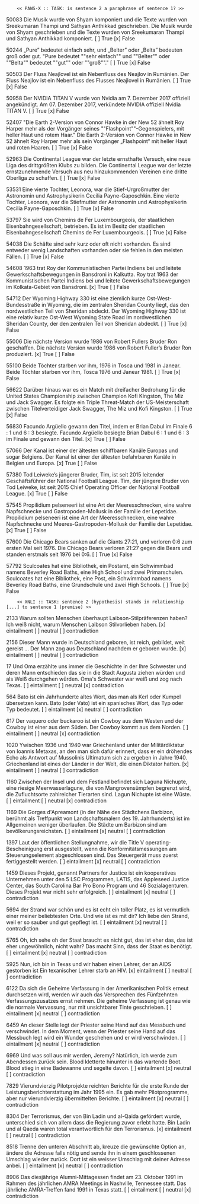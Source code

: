         << PAWS-X :: TASK: is sentence 2 a paraphrase of sentence 1? >>

50083	Die Musik wurde von Shyam komponiert und die Texte wurden von Sreekumaran Thampi und Sathyan Anthikkad geschrieben.
        Die Musik wurde von Shyam geschrieben und die Texte wurden von Sreekumaran Thampi und Sathyan Anthikkad komponiert.
        [ ] True
        [x] False

50244	„Pure” bedeutet einfach sehr, und „Belter” oder „Belta” bedeuten groß oder gut.
        "Pure bedeutet ""sehr einfach"" und ""Belter"" oder ""Belta"" bedeutet ""gut"" oder ""groß""."
        [ ] True
        [x] False

50503	Der Fluss Neajlovel ist ein Nebenfluss des Neajlov in Rumänien.
        Der Fluss Neajlov ist ein Nebenfluss des Flusses Neajlovel in Rumänien.
        [ ] True
        [x] False

50958	Der NVIDIA TITAN V wurde von Nvidia am 7. Dezember 2017 offiziell angekündigt.
        Am 07. Dezember 2017, verkündete NVIDIA offiziell Nvidia TITAN V.
        [ ] True
        [x] False

52407	"Die Earth 2-Version von Connor Hawke in der New 52 ähnelt Roy Harper mehr als der Vorgänger seines ""Flashpoint""-Gegenspielers, mit heller Haut und rotem Haar."
        Die Earth 2-Version von Connor Hawke in New 52 ähnelt Roy Harper mehr als sein Vorgänger „Flashpoint“ mit heller Haut und roten Haaren.
        [ ] True
        [x] False

52963	Die Continental League war der letzte ernsthafte Versuch, eine neue Liga des drittgrößten Klubs zu bilden.
        Die Continental League war der letzte ernstzunehmende Versuch aus neu hinzukommenden Vereinen eine dritte Oberliga zu schaffen.
        [ ] True
        [x] False

53531	Eine vierte Tochter, Leonora, war die Stief-Urgroßmutter der Astronomin und Astrophysikerin Cecilia Payne-Gaposchkin.
        Eine vierte Tochter, Leonora, war die Stiefmutter der Astronomin und Astrophysikerin Cecilia Payne-Gaposchkin.
        [ ] True
        [x] False

53797	Sie wird von Chemins de Fer Luxembourgeois, der staatlichen Eisenbahngesellschaft, betrieben.
        Es ist im Besitz der staatlichen Eisenbahngesellschaft Chemins de Fer Luxembourgeois.
        [ ] True
        [x] False

54038	Die Schäfte sind sehr kurz oder oft nicht vorhanden.
        Es sind entweder wenig Landschaften vorhanden oder sie fehlen in den meisten Fällen.
        [ ] True
        [x] False

54608	1963 trat Roy der Kommunistischen Partei Indiens bei und leitete Gewerkschaftsbewegungen in Bansdroni in Kalkutta.
        Roy trat 1963 der Kommunistischen Partei Indiens bei und leitete Gewerkschaftsbewegungen im Kolkata-Gebiet von Bansdroni.
        [x] True
        [ ] False

54712	Der Wyoming Highway 330 ist eine ziemlich kurze Ost-West-Bundesstraße in Wyoming, die im zentralen Sheridan County liegt, das den nordwestlichen Teil von Sheridan abdeckt.
        Der Wyoming Highway 330 ist eine relativ kurze Ost-West Wyoming State Road im nordwestlichen Sheridan County, der den zentralen Teil von Sheridan abdeckt.
        [ ] True
        [x] False

55006	Die nächste Version wurde 1986 von Robert Fullers Bruder Ron geschaffen.
        Die nächste Version wurde 1986 von Robert Fuller’s Bruder Ron produziert.
        [x] True
        [ ] False

55100	Beide Töchter starben vor ihm, 1976 in Tosca und 1981 in Janear.
        Beide Töchter starben vor ihm, Tosca 1976 und Janear 1981.
        [ ] True
        [x] False

56622	Darüber hinaus war es ein Match mit dreifacher Bedrohung für die United States Championship zwischen Champion Kofi Kingston, The Miz und Jack Swagger.
        Es folgte ein Triple Threat-Match der US-Meisterschaft zwischen Titelverteidiger Jack Swagger, The Miz und Kofi Kingston.
        [ ] True
        [x] False

56830	Facundo Argüello gewann den Titel, indem er Brian Dabul im Finale 6 : 1 und 6 : 3 besiegte.
        Facundo Argüello besiegte Brian Dabul 6 : 1 und 6 : 3 im Finale und gewann den Titel.
        [x] True
        [ ] False

57066	Der Kanal ist einer der ältesten schiffbaren Kanäle Europas und sogar Belgiens.
        Der Kanal ist einer der ältesten befahrbaren Kanäle in Belgien und Europa.
        [x] True
        [ ] False

57380	Tod Leiweke’s jüngerer Bruder, Tim, ist seit 2015 leitender Geschäftsführer der National Football League.
        Tim, der jüngere Bruder von Tod Leiweke, ist seit 2015 Chief Operating Officer der National Football League.
        [x] True
        [ ] False

57545	Propilidium pelseneeri ist eine Art der Meeresschnecken, eine wahre Napfschnecke und Gastropoden-Mollusk in der Familie der Lepetidae.
        Propilidium pelseneeri ist eine Art der Meeresschnecken, eine wahre Napfschnecke und Meeres-Gastropoden-Mollusk der Familie der Lepetidae.
        [x] True
        [ ] False

57600	Die Chicago Bears sanken auf die Giants 27:21, und verloren 0:6 zum ersten Mal seit 1976.
        Die Chicago Bears verloren 21:27 gegen die Bears und standen erstmals seit 1976 bei 0:6.
        [ ] True
        [x] False

57792	Sculcoates hat eine Bibliothek, ein Postamt, ein  Schwimmbad namens Beverley Road Baths, eine High School und zwei Primarschulen.
        Sculcoates hat eine Bibliothek, eine Post, ein Schwimmbad namens Beverley Road Baths, eine Grundschule und zwei High Schools.
        [ ] True
        [x] False





        << XNLI :: TASK: sentence 2 (hypothesis) stands in relationship [...] to sentence 1 (premise) >>

2133	Warum sollten Menschen überhaupt Laibson-Stilpräferenzen haben?
        Ich weiß nicht, warum Menschen Laibson Stilvorlieben haben.
        [x] eintailment
        [ ] neutral
        [ ] contradiction

2156	Dieser Mann wurde in Deutschland geboren, ist reich, gebildet, weit gereist ...
        Der Mann zog aus Deutschland nachdem er geboren wurde.
        [x] eintailment
        [ ] neutral
        [ ] contradiction

17	    Und Oma erzählte uns immer die Geschichte in der Ihre Schwester und deren Mann entschieden das sie in die Stadt Augusta ziehen würden und als Weiß durchgehen würden.
        Oma's Schwester war weiß und zog nach Texas.
        [ ] eintailment
        [ ] neutral
        [x] contradiction

564	    Bato ist ein Jahrhunderte altes Wort, das man als Kerl oder Kumpel übersetzen kann.
        Bato (oder Vato) ist ein spanisches Wort, das Typ oder Typ bedeutet.
        [ ] eintailment
        [x] neutral
        [ ] contradiction

617	    Der vaquero oder buckaroo ist ein Cowboy aus dem Westen und der Cowboy ist einer aus dem Süden.
        Der Cowboy kommt aus dem Norden.
        [ ] eintailment
        [ ] neutral
        [x] contradiction

1020 	Ywischen 1936 und 1940 war Griechenland unter der Militärdiktatur von Ioannis Metaxas, an den man sich dafür erinnert, dass er ein dröhendes Echo als Antwort auf Mussolinis Ultimatum sich zu ergeben in Jahre 1940.
        Griechenland ist eines der Länder in der Welt, die einen Diktator hatten.
        [x] eintailment
        [ ] neutral
        [ ] contradiction

1160	 Zwischen der Insel und dem Festland befindet sich Laguna Nichupte, eine riesige Meerwasserlagune, die von Mangrovensümpfen begrenzt wird, die Zufluchtsorte zahlreicher Tierarten sind.
        Lagun Nichupte ist eine Wüste.
        [ ] eintailment
        [ ] neutral
        [x] contradiction

1169 Die Gorges d'Apreamont (in der Nähe des Städtchens Barbizon, berühmt als Treffpunkt von Landschaftsmalern des 19. Jahrhunderts) ist im Allgemeinen weniger überlaufen.
        Die Städte um Barbizon sind am bevölkerungsreichsten.
        [ ] eintailment
        [x] neutral
        [ ] contradiction

1397	 Laut der öffentlichen Stellungnahme, wir die Title V operating-Bescheinigung erst ausgestellt, wenn die Konformitätsmessungen am Steuerungselement abgeschlossen sind.
        Das Steuergerät muss zuerst fertiggestellt werden.
        [ ] eintailment
        [x] neutral
        [ ] contradiction

1459 	Dieses Projekt, genannt Partners for Justice ist ein kooperatives Unternehmen unter den 5 LSC Programmen, LATIS, das Appleseed Justice Center, das South Carolina Bar Pro Bono Program und 46 Sozialagenturen.
        Dieses Projekt war nicht sehr erfolgreich.
        [ ] eintailment
        [x] neutral
        [ ] contradiction

5694	 der Strand war schön und es ist echt ein toller Platz, es ist vermutlich einer meiner beliebtesten Orte. Und wie ist es mit dir?
        Ich liebe den Strand, weil er so sauber und gut gepflegt ist.
        [ ] eintailment
        [x] neutral
        [ ] contradiction

5765	 Oh, ich sehe oh der Staat braucht es nicht gut, das ist eher das, das ist eher ungewöhnlich, nicht wahr?
        Das macht Sinn, dass der Staat es benötigt.
        [ ] eintailment
        [x] neutral
        [ ] contradiction

5925	 Nun, ich bin in Texas und wir haben einen Lehrer, der an AIDS gestorben ist
        Ein texanischer Lehrer starb an HIV.
        [x] eintailment
        [ ] neutral
        [ ] contradiction

6122	 Da sich die Geheime Verfassung in der Amerikanischen Politik erneut durchsetzen wird, werden wir auch das Versprechen des Fünfzehnten Verfassungszusatzes ernst nehmen.
        Die geheime Verfassung ist genau wie die normale Vervassung, nur mit unsichtbarer Tinte geschrieben.
        [ ] eintailment
        [x] neutral
        [ ] contradiction

6459	 An dieser Stelle legt der Priester seine Hand auf das Messbuch und verschwindet.
        In dem Moment, wenn der Priester seine Hand auf das Messbuch legt wird ein Wunder geschehen und er wird verschwinden.
        [ ] eintailment
        [x] neutral
        [ ] contradiction

6969	 Und was soll aus mir werden, Jeremy? Natürlich, ich werde zum Abendessen zurück sein.  Blood kletterte hinunter in das wartende Boot.
        Blood stieg in eine Badewanne und segelte davon.
        [ ] eintailment
        [x] neutral
        [ ] contradiction

7829	 Vierundvierzig Pilotprojekte reichten Berichte für die erste Runde der Leistungsberichterstattung im Jahr 1995 ein.
        Es gab mehr Pilotprogramme, aber nur vierundvierzig übermittelten Berichte.
        [ ] eintailment
        [x] neutral
        [ ] contradiction

8304	 Der Terrorismus, der von Bin Ladin und al-Qaida gefördert wurde, unterschied sich von allem dass die Regierung zuvor erlebt hatte.
        Bin Ladin und al Qaeda waren total verantwortlich für den Terrorismus.
        [x] eintailment
        [ ] neutral
        [ ] contradiction

8518	 Trenne den unteren Abschnitt ab, kreuze die gewünschte Option an, ändere die Adresse falls nötig und sende ihn in einem geschlossenen Umschlag wieder zurück.
        Dort ist ein weisser Umschlag mit deiner Adresse anbei.
        [ ] eintailment
        [x] neutral
        [ ] contradiction

8906 	Das diesjährige Alumni-Mittagessen findet am 23. Oktober 1991 im Rahmen des jährlichen AMRA Meetings in Nashville, Tennessee statt.
        Das jährliche AMRA-Treffen fand 1991 in Texas statt.
        [ ] eintailment
        [ ] neutral
        [x] contradiction


